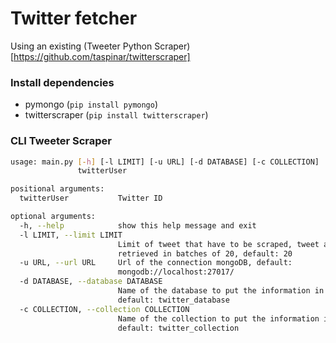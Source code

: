 # Twitter fetcher

Using an existing (Tweeter Python Scraper)[https://github.com/taspinar/twitterscraper]

### Install dependencies

- pymongo (`pip install pymongo`)
- twitterscraper (`pip install twitterscraper`)

### CLI Tweeter Scraper

```bash
usage: main.py [-h] [-l LIMIT] [-u URL] [-d DATABASE] [-c COLLECTION]
               twitterUser

positional arguments:
  twitterUser           Twitter ID

optional arguments:
  -h, --help            show this help message and exit
  -l LIMIT, --limit LIMIT
                        Limit of tweet that have to be scraped, tweet are
                        retrieved in batches of 20, default: 20
  -u URL, --url URL     Url of the connection mongoDB, default:
                        mongodb://localhost:27017/
  -d DATABASE, --database DATABASE
                        Name of the database to put the information in it,
                        default: twitter_database
  -c COLLECTION, --collection COLLECTION
                        Name of the collection to put the information in it,
                        default: twitter_collection
```
